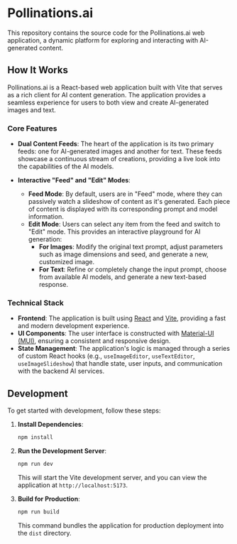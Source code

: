 # Pollinations.ai

This repository contains the source code for the Pollinations.ai web application, a dynamic platform for exploring and interacting with AI-generated content.

## How It Works

Pollinations.ai is a React-based web application built with Vite that serves as a rich client for AI content generation. The application provides a seamless experience for users to both view and create AI-generated images and text.

### Core Features

-   **Dual Content Feeds**: The heart of the application is its two primary feeds: one for AI-generated images and another for text. These feeds showcase a continuous stream of creations, providing a live look into the capabilities of the AI models.

-   **Interactive "Feed" and "Edit" Modes**:
    -   **Feed Mode**: By default, users are in "Feed" mode, where they can passively watch a slideshow of content as it's generated. Each piece of content is displayed with its corresponding prompt and model information.
    -   **Edit Mode**: Users can select any item from the feed and switch to "Edit" mode. This provides an interactive playground for AI generation:
        -   **For Images**: Modify the original text prompt, adjust parameters such as image dimensions and seed, and generate a new, customized image.
        -   **For Text**: Refine or completely change the input prompt, choose from available AI models, and generate a new text-based response.

### Technical Stack

-   **Frontend**: The application is built using [React](https://react.dev/) and [Vite](https://vitejs.dev/), providing a fast and modern development experience.
-   **UI Components**: The user interface is constructed with [Material-UI (MUI)](https://mui.com/), ensuring a consistent and responsive design.
-   **State Management**: The application's logic is managed through a series of custom React hooks (e.g., `useImageEditor`, `useTextEditor`, `useImageSlideshow`) that handle state, user inputs, and communication with the backend AI services.

## Development

To get started with development, follow these steps:

1.  **Install Dependencies**:
    ```bash
    npm install
    ```

2.  **Run the Development Server**:
    ```bash
    npm run dev
    ```
    This will start the Vite development server, and you can view the application at `http://localhost:5173`.

3.  **Build for Production**:
    ```bash
    npm run build
    ```
    This command bundles the application for production deployment into the `dist` directory.